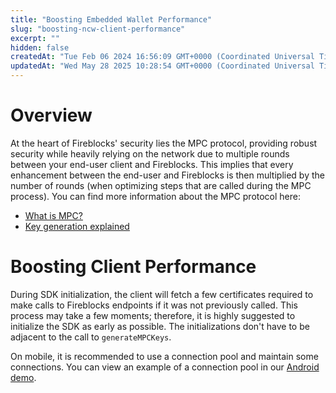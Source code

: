 ```yaml
---
title: "Boosting Embedded Wallet Performance"
slug: "boosting-ncw-client-performance"
excerpt: ""
hidden: false
createdAt: "Tue Feb 06 2024 16:56:09 GMT+0000 (Coordinated Universal Time)"
updatedAt: "Wed May 28 2025 10:28:54 GMT+0000 (Coordinated Universal Time)"
---
```

# Overview

At the heart of Fireblocks' security lies the MPC protocol, providing robust security while heavily relying on the network due to multiple rounds between your end-user client and Fireblocks. This implies that every enhancement between the end-user and Fireblocks is then multiplied by the number of rounds (when optimizing steps that are called during the MPC process). You can find more information about the MPC protocol here:

- [What is MPC?](https://www.fireblocks.com/what-is-mpc/)
- [Key generation explained](https://ncw-developers.fireblocks.com/docs/mpc-key-generation)

# Boosting Client Performance

During SDK initialization, the client will fetch a few certificates required to make calls to Fireblocks endpoints if it was not previously called. This process may take a few moments; therefore, it is highly suggested to initialize the SDK as early as possible. The initializations don't have to be adjacent to the call to `generateMPCKeys`.

On mobile, it is recommended to use a connection pool and maintain some connections. You can view an example of a connection pool in our [Android demo](https://github.com/fireblocks/android-ncw-demo/blob/6fdf025c7cc42c92bc36be5a97a3bf0b167cea26/app/src/main/java/com/fireblocks/sdkdemo/bl/core/server/Api.kt#L26).

